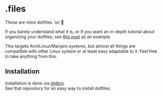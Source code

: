 # .files

These are mine dotfiles. \o/ :metal:

If you barely understand what it is, or if you want an in-depth tutorial about organizing your dotfiles,
see [this post](https://medium.com/@webprolific/getting-started-with-dotfiles-43c3602fd789#.j9vtwid73) as an example.

This targets ArchLinux/Manjaro systems, but almost all things are compatible with other Linux system or at least
easy adaptable to it. Feel free to take anything from this.

## Installation

Installation is done via [dotbro](https://github.com/hypnoglow/dotbro).  
See that repository for an easy way to install dotfiles.
